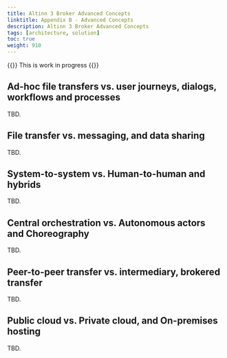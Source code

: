 ```yaml
---
title: Altinn 3 Broker Advanced Concepts
linktitle: Appendix B - Advanced Concepts
description: Altinn 3 Broker Advanced Concepts
tags: [architecture, solution]
toc: true
weight: 910
---
```

{{<notice warning>}} <!-- info -->
This is work in progress
{{</notice>}}

## Ad-hoc file transfers vs. user journeys, dialogs, workflows and processes

TBD.

## File transfer vs. messaging, and data sharing

TBD.

## System-to-system vs. Human-to-human and hybrids

TBD.

## Central orchestration vs. Autonomous actors and Choreography

TBD.

## Peer-to-peer transfer vs. intermediary, brokered transfer

TBD.

## Public cloud vs. Private cloud, and On-premises hosting

TBD.

